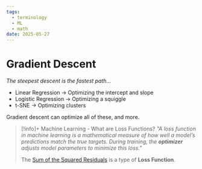 ```yaml
---
tags:
  - terminology
  - ML
  - math
date: 2025-05-27
---
```

# Gradient Descent
*The steepest descent is the fastest path...*

- Linear Regression → Optimizing the intercept and slope
- Logistic Regression → Optimizing a squiggle
- t-SNE → Optimizing clusters

Gradient descent can optimize all of these, and more.

> [!info]+ Machine Learning - What are Loss Functions?
> *"A loss function in machine learning is a mathematical measure of how well a model’s predictions match the true targets. During training, the **optimizer** adjusts model parameters to minimize this loss."*
> 
> The [Sum of the Squared Residuals](Sum%20of%20the%20Squared%20Residuals.md) is a type of **Loss Function**.

